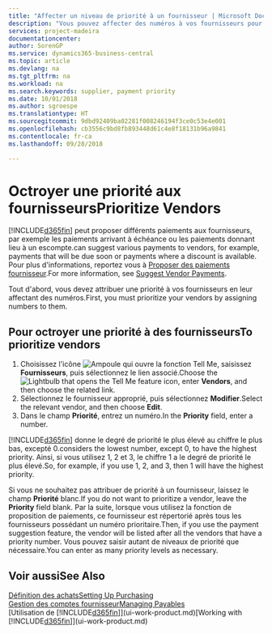 ```yaml
---
title: "Affecter un niveau de priorité à un fournisseur | Microsoft Docs"
description: "Vous pouvez affecter des numéros à vos fournisseurs pour les classer par ordre de priorité et faciliter des propositions de paiement dans Business Central."
services: project-madeira
documentationcenter: 
author: SorenGP
ms.service: dynamics365-business-central
ms.topic: article
ms.devlang: na
ms.tgt_pltfrm: na
ms.workload: na
ms.search.keywords: supplier, payment priority
ms.date: 10/01/2018
ms.author: sgroespe
ms.translationtype: HT
ms.sourcegitcommit: 9dbd92409ba02281f008246194f3ce0c53e4e001
ms.openlocfilehash: cb3556c9bd8fb893448d61c4e8f18131b96a9841
ms.contentlocale: fr-ca
ms.lasthandoff: 09/28/2018

---
```

# <a name="prioritize-vendors"></a><span data-ttu-id="98a88-103">Octroyer une priorité aux fournisseurs</span><span class="sxs-lookup"><span data-stu-id="98a88-103">Prioritize Vendors</span></span>
[!INCLUDE[d365fin](includes/d365fin_md.md)] <span data-ttu-id="98a88-104">peut proposer différents paiements aux fournisseurs, par exemple les paiements arrivant à échéance ou les paiements donnant lieu à un escompte.</span><span class="sxs-lookup"><span data-stu-id="98a88-104">can suggest various payments to vendors, for example, payments that will be due soon or payments where a discount is available.</span></span> <span data-ttu-id="98a88-105">Pour plus d'informations, reportez vous à [Proposer des paiements fournisseur](payables-how-suggest-vendor-payments.md).</span><span class="sxs-lookup"><span data-stu-id="98a88-105">For more information, see [Suggest Vendor Payments](payables-how-suggest-vendor-payments.md).</span></span>

<span data-ttu-id="98a88-106">Tout d'abord, vous devez attribuer une priorité à vos fournisseurs en leur affectant des numéros.</span><span class="sxs-lookup"><span data-stu-id="98a88-106">First, you must prioritize your vendors by assigning numbers to them.</span></span>

## <a name="to-prioritize-vendors"></a><span data-ttu-id="98a88-107">Pour octroyer une priorité à des fournisseurs</span><span class="sxs-lookup"><span data-stu-id="98a88-107">To prioritize vendors</span></span>
1. <span data-ttu-id="98a88-108">Choisissez l'icône ![Ampoule qui ouvre la fonction Tell Me](media/ui-search/search_small.png "Dites-moi ce que vous voulez faire"), saisissez **Fournisseurs**, puis sélectionnez le lien associé.</span><span class="sxs-lookup"><span data-stu-id="98a88-108">Choose the ![Lightbulb that opens the Tell Me feature](media/ui-search/search_small.png "Tell me what you want to do") icon, enter **Vendors**, and then choose the related link.</span></span>
2. <span data-ttu-id="98a88-109">Sélectionnez le fournisseur approprié, puis sélectionnez **Modifier**.</span><span class="sxs-lookup"><span data-stu-id="98a88-109">Select the relevant vendor, and then choose **Edit**.</span></span>
3. <span data-ttu-id="98a88-110">Dans le champ **Priorité**, entrez un numéro.</span><span class="sxs-lookup"><span data-stu-id="98a88-110">In the **Priority** field, enter a number.</span></span>

[!INCLUDE[d365fin](includes/d365fin_md.md)] <span data-ttu-id="98a88-111">donne le degré de priorité le plus élevé au chiffre le plus bas, excepté 0.</span><span class="sxs-lookup"><span data-stu-id="98a88-111">considers the lowest number, except 0, to have the highest priority.</span></span> <span data-ttu-id="98a88-112">Ainsi, si vous utilisez 1, 2 et 3, le chiffre 1 a le degré de priorité le plus élevé.</span><span class="sxs-lookup"><span data-stu-id="98a88-112">So, for example, if you use 1, 2, and 3, then 1 will have the highest priority.</span></span>

<span data-ttu-id="98a88-113">Si vous ne souhaitez pas attribuer de priorité à un fournisseur, laissez le champ **Priorité** blanc.</span><span class="sxs-lookup"><span data-stu-id="98a88-113">If you do not want to prioritize a vendor, leave the **Priority** field blank.</span></span> <span data-ttu-id="98a88-114">Par la suite, lorsque vous utilisez la fonction de proposition de paiements, ce fournisseur est répertorié après tous les fournisseurs possédant un numéro prioritaire.</span><span class="sxs-lookup"><span data-stu-id="98a88-114">Then, if you use the payment suggestion feature, the vendor will be listed after all the vendors that have a priority number.</span></span> <span data-ttu-id="98a88-115">Vous pouvez saisir autant de niveaux de priorité que nécessaire.</span><span class="sxs-lookup"><span data-stu-id="98a88-115">You can enter as many priority levels as necessary.</span></span>

## <a name="see-also"></a><span data-ttu-id="98a88-116">Voir aussi</span><span class="sxs-lookup"><span data-stu-id="98a88-116">See Also</span></span>
[<span data-ttu-id="98a88-117">Définition des achats</span><span class="sxs-lookup"><span data-stu-id="98a88-117">Setting Up Purchasing</span></span>](purchasing-setup-purchasing.md)  
[<span data-ttu-id="98a88-118">Gestion des comptes fournisseur</span><span class="sxs-lookup"><span data-stu-id="98a88-118">Managing Payables</span></span>](payables-manage-payables.md)  
<span data-ttu-id="98a88-119">[Utilisation de [!INCLUDE[d365fin](includes/d365fin_md.md)]](ui-work-product.md)</span><span class="sxs-lookup"><span data-stu-id="98a88-119">[Working with [!INCLUDE[d365fin](includes/d365fin_md.md)]](ui-work-product.md)</span></span>

